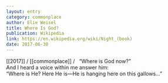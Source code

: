 ```yaml
---
layout: entry
category: commonplace
author: Elie Weisel
title: Where Is God?
publication: Wikipedia
link: https://en.wikipedia.org/wiki/Night_(book)
date: 2017-06-30
---
```


[[2017]] / [[commonplace]] / 
 
“Where is God now?”
<br>And I heard a voice within me answer him:
<br>“Where is He? Here He is—He is hanging here on this gallows…”

